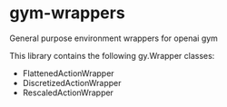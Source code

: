 # gym-wrappers
General purpose environment wrappers for openai gym

This library contains the following gy.Wrapper classes:
* FlattenedActionWrapper
* DiscretizedActionWrapper
* RescaledActionWrapper